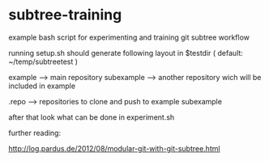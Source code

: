 subtree-training
================

example bash script for experimenting and training git subtree workflow

running setup.sh should generate following layout in 
$testdir ( default: ~/temp/subtreetest ) 

example --> main repository
subexample --> another repository wich will be included in example

.repo  --> repositories to clone and push to
  example
  subexample

after that look what can be done in experiment.sh

further reading:

http://log.pardus.de/2012/08/modular-git-with-git-subtree.html


